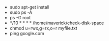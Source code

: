 - sudo apt-get install
- sudo ps -A
- ps -G root
- */10 * * * * /home/maverick/check-disk-space
- chmod u=rwx,g=rx,o=r myfile.txt
- ping google.com
